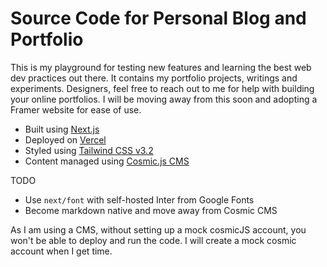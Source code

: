 # Source Code for Personal Blog and Portfolio

This is my playground for testing new features and learning the best web dev practices out there. It contains my portfolio projects, writings and experiments. Designers, feel free to reach out to me for help with building your online portfolios. I will be moving away from this soon and adopting a Framer website for ease of use. 

* Built using [Next.js](https://nextjs.org)
* Deployed on [Vercel](https://vercel.com)
* Styled using [Tailwind CSS v3.2](https://tailwindcss.com)
* Content managed using [Cosmic.js CMS](https://www.cosmicjs.com)

TODO 
* Use `next/font` with self-hosted Inter from Google Fonts
* Become markdown native and move away from Cosmic CMS

As I am using a CMS, without setting up a mock cosmicJS account, you won't be able to deploy and run the code. I will create a mock cosmic account when I get time.  


